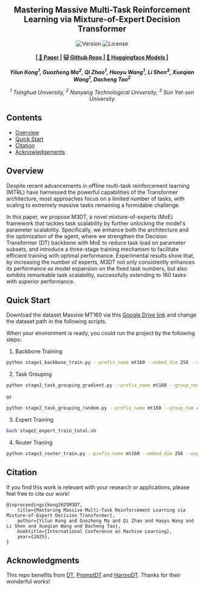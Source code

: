 <p align="center" width="100%">
</p>

<div id="top" align="center">

Mastering Massive Multi-Task Reinforcement Learning via Mixture-of-Expert Decision Transformer
-----------------------------
<img src="https://img.shields.io/badge/Version-1.0.0-blue.svg" alt="Version"> 
<img src="https://img.shields.io/badge/License-Apache_2.0-green.svg" alt="License">

<h4> |<a href="https://arxiv.org/abs/2505.24378"> 📑 Paper </a> |
<a href="https://github.com/KongYilun/M3DT"> 🐱 Github Repo </a> |
    <a href="https://huggingface.co/Yilun-Kong/M3DT/tree/main"> 🤗 Huggingface Models </a> |
</h4>

<!-- **Authors:** -->

_**Yilun Kong<sup>1</sup>, Guozheng Ma<sup>2</sup>, Qi Zhao<sup>1</sup>, Haoyu Wang<sup>1</sup>, Li Shen<sup>3</sup>, Xueqian Wang<sup>1</sup>, Dacheng Tao<sup>2</sup>**_


<!-- **Affiliations:** -->


_<sup>1</sup> Tsinghua University,
<sup>2</sup> Nanyang Technological University,
<sup>3</sup> Sun Yat-sen University_


</div>


## Contents

- [Overview](#overview)
- [Quick Start](#quick-start)
- [Citation](#citation)
- [Acknowledgements](#acknowledgments)


## Overview

Despite recent advancements in offline multi-task reinforcement learning (MTRL) have harnessed the powerful capabilities of the Transformer architecture, most approaches focus on a limited number of tasks, with scaling to extremely massive tasks remaining a formidable challenge. 

In this paper, we propose M3DT, a novel mixture-of-experts (MoE) framework that tackles task scalability by further unlocking the model's parameter scalability. Specifically, we enhance both the architecture and the optimization of the agent, where we strengthen the Decision Transformer (DT) backbone with MoE to reduce task load on parameter subsets, and introduce a three-stage training mechanism to facilitate efficient training with optimal performance. Experimental results show that, by increasing the number of experts, M3DT not only consistently enhances its performance as model expansion on the fixed task numbers, but also exhibits remarkable task scalability, successfully extending to 160 tasks with superior performance.



## Quick Start

Download the dataset Massive MT160 via this [Google Drive link](https://drive.google.com/file/d/14Tp3WLCTq6NEaUnuDD1v2qcGou70Xk8I/view?usp=sharing) and change the dataset path in the following scripts.

When your environment is ready, you could run the project by the following steps:

1. Backbone Training
``` Bash
python stage1_backbone_train.py --prefix_name mt160 --embed_dim 256 --seed 0 --data_path ./mt160_used
```

2. Task Grouping
``` Bash
python stage2_task_grouping_gradient.py --prefix_name mt160 --group_num 48 --seed 0
```
or
``` Bash
python stage2_task_grouping_random.py --prefix_name mt160 --group_num 48 --seed 0
```

3. Expert Training
``` Bash
bash stage2_expert_train_total.sh
```

4. Router Traning
``` Bash
python stage3_router_train.py --prefix_name mt160 --embed_dim 256 --expert_num 48 --seed 0
``` 

## Citation
If you find this work is relevant with your research or applications, please feel free to cite our work!
```
@inproceedings{kong2025M3DT,
    title={Mastering Massive Multi-Task Reinforcement Learning via Mixture-of-Expert Decision Transformer},
    author={Yilun Kong and Guozheng Ma and Qi Zhao and Haoyu Wang and Li Shen and Xueqian Wang and Dacheng Tao},
    booktitle={International Conference on Machine Learning},
    year={2025},
}
```

## Acknowledgments

This repo benefits from [DT](https://github.com/kzl/decision-transformer), [PromptDT](https://github.com/mxu34/prompt-dt) and [HarmoDT](https://github.com/charleshsc/HarmoDT). Thanks for their wonderful works!
